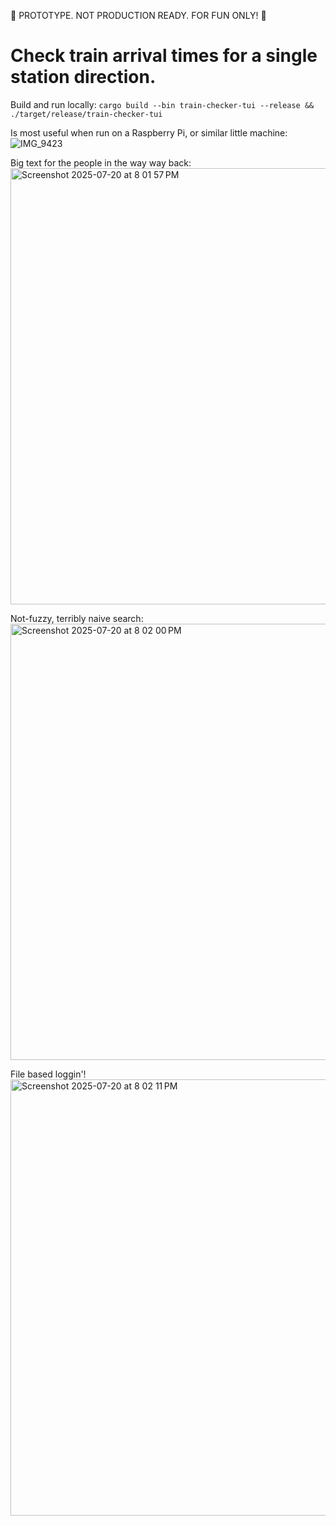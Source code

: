 🚧 PROTOTYPE. NOT PRODUCTION READY. FOR FUN ONLY! 🚧

# Check train arrival times for a single station direction.

Build and run locally:
`cargo build --bin train-checker-tui --release && ./target/release/train-checker-tui`

Is most useful when run on a Raspberry Pi, or similar little machine:
![IMG_9423](https://github.com/user-attachments/assets/6a97d233-2c2a-447a-985a-33dfe76d1f07)

Big text for the people in the way way back:
<img width="897" height="698" alt="Screenshot 2025-07-20 at 8 01 57 PM" src="https://github.com/user-attachments/assets/10653601-def7-48a9-b8f2-2c73a868de23" />

Not-fuzzy, terribly naive search:
<img width="897" height="698" alt="Screenshot 2025-07-20 at 8 02 00 PM" src="https://github.com/user-attachments/assets/926f9e60-995e-4795-ab06-663064270dfa" />

File based loggin'!
<img width="897" height="698" alt="Screenshot 2025-07-20 at 8 02 11 PM" src="https://github.com/user-attachments/assets/35f2d984-7366-47e3-8e3b-94e2eaf060c5" />
